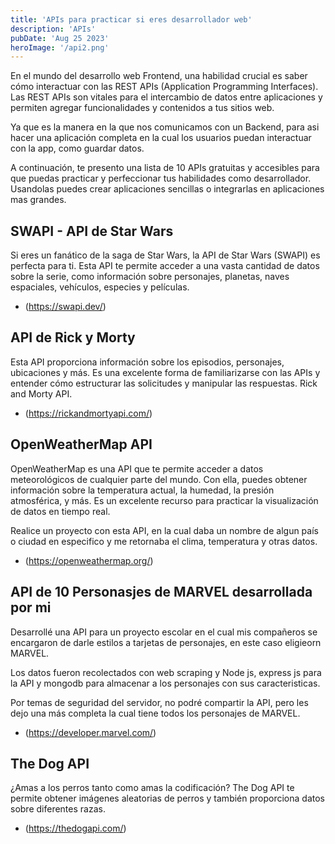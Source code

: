 ```yaml
---
title: 'APIs para practicar si eres desarrollador web'
description: 'APIs'
pubDate: 'Aug 25 2023'
heroImage: '/api2.png'
---
```


En el mundo del desarrollo web Frontend, una habilidad crucial es saber cómo interactuar con las REST APIs (Application Programming Interfaces). Las REST APIs son vitales para el intercambio de datos entre aplicaciones y permiten agregar funcionalidades y contenidos a tus sitios web.

Ya que es la manera en la que nos comunicamos con un Backend, para asi hacer una aplicación completa en la cual los usuarios puedan interactuar con la app, como guardar datos.

A continuación, te presento una lista de 10 APIs gratuitas y accesibles para que puedas practicar y perfeccionar tus habilidades como desarrollador. Usandolas puedes crear aplicaciones sencillas o integrarlas en aplicaciones mas grandes.

## SWAPI - API de Star Wars 

Si eres un fanático de la saga de Star Wars, la API de Star Wars (SWAPI) es perfecta para ti. Esta API te permite acceder a una vasta cantidad de datos sobre la serie, como información sobre personajes, planetas, naves espaciales, vehículos, especies y películas.

- (https://swapi.dev/)

## API de Rick y Morty

Esta API proporciona información sobre los episodios, personajes, ubicaciones y más. Es una excelente forma de familiarizarse con las APIs y entender cómo estructurar las solicitudes y manipular las respuestas. Rick and Morty API.

- (https://rickandmortyapi.com/)

## OpenWeatherMap API

OpenWeatherMap es una API que te permite acceder a datos meteorológicos de cualquier parte del mundo. Con ella, puedes obtener información sobre la temperatura actual, la humedad, la presión atmosférica, y más. Es un excelente recurso para practicar la visualización de datos en tiempo real.

Realice un proyecto con esta API, en la cual daba un nombre de algun país o ciudad en especifico y me retornaba el clima, temperatura y otras datos.

- (https://openweathermap.org/)

## API de 10 Personasjes de MARVEL desarrollada por mi

Desarrollé una API para un proyecto escolar en el cual mis compañeros se encargaron de darle estilos a tarjetas de personajes, en este caso eligieorn MARVEL.

Los datos fueron recolectados con web scraping y Node js, express js para la API y mongodb para almacenar a los personajes con sus caracteristicas.

Por temas de seguridad del servidor, no podré compartir la API, pero les dejo una más completa la cual tiene todos los personajes de MARVEL.

- (https://developer.marvel.com/)



## The Dog API
¿Amas a los perros tanto como amas la codificación? The Dog API te permite obtener imágenes aleatorias de perros y también proporciona datos sobre diferentes razas.
- (https://thedogapi.com/)